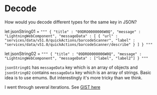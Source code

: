 # Decode
How would you decode  different types for the same key in JSON? 

let jsonString01 = 
`
"""
 {
  "title" : "09DRO0000006W0Q",
  "message" : "LightningWebComponent",
  "messageData" : [
    {
    "url" : "services/data/v51.0/quickActions/barcodeScanner",
    "label" : "services/data/v51.0/quickActions/barcodeScanner/describe"
    }
  ]
}
"""
`

let jsonString02 = 
`
"""
 {
  "title" : "09DRO0000006W0Q",
  "message" : "LightningWebComponent",
  "messageData" : ["label", "label2"]
}
"""
`

`jsonString01` has `messageData` key which is an array of objects and `jsonString02` contains `messageData` key which is an array of strings. Basic idea is to use emums. But interestingly it's more tricky than we think. 

I went through several iterations. See [GIST here](https://gist.github.com/gmbharath12/06bac99e1e41f89a15a3eda524678bbc)
